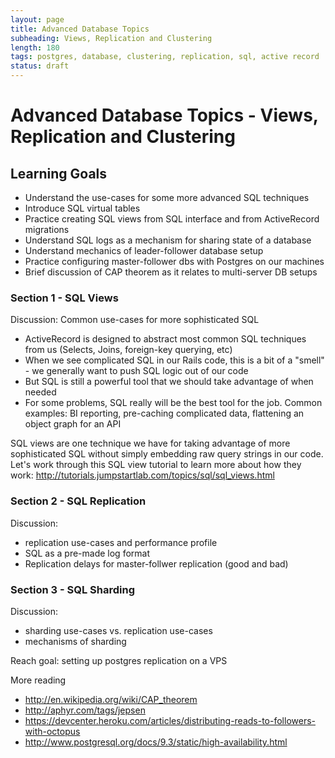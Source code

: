 ```yaml
---
layout: page
title: Advanced Database Topics
subheading: Views, Replication and Clustering
length: 180
tags: postgres, database, clustering, replication, sql, active record
status: draft
---
```


# Advanced Database Topics - Views, Replication and Clustering

## Learning Goals

* Understand the use-cases for some more advanced SQL techniques
* Introduce SQL virtual tables
* Practice creating SQL views from SQL interface and from ActiveRecord
  migrations
* Understand SQL logs as a mechanism for sharing state of a database
* Understand mechanics of leader-follower database setup
* Practice configuring master-follower dbs with Postgres on our machines
* Brief discussion of CAP theorem as it relates to multi-server DB
  setups

### Section 1 - SQL Views

Discussion: Common use-cases for more sophisticated SQL

* ActiveRecord is designed to abstract most common SQL techniques from
  us (Selects, Joins, foreign-key querying, etc)
* When we see complicated SQL in our Rails code, this is a bit of a
  "smell" - we generally want to push SQL logic out of our code
* But SQL is still a powerful tool that we should take advantage of when
  needed
* For some problems, SQL really will be the best tool for the job.
  Common examples: BI reporting, pre-caching complicated data, flattening an object graph for an API

SQL views are one technique we have for taking advantage of more
sophisticated SQL without simply embedding raw query strings in our
code. Let's work through this SQL view tutorial to learn more about how
they work: http://tutorials.jumpstartlab.com/topics/sql/sql_views.html

### Section 2 - SQL Replication

Discussion:

* replication use-cases and performance profile
* SQL as a pre-made log format
* Replication delays for master-follwer replication (good and bad)

### Section 3 - SQL Sharding

Discussion:

* sharding use-cases vs. replication use-cases
* mechanisms of sharding

Reach goal: setting up postgres replication on a VPS

More reading

* http://en.wikipedia.org/wiki/CAP_theorem
* http://aphyr.com/tags/jepsen
* https://devcenter.heroku.com/articles/distributing-reads-to-followers-with-octopus
* http://www.postgresql.org/docs/9.3/static/high-availability.html
